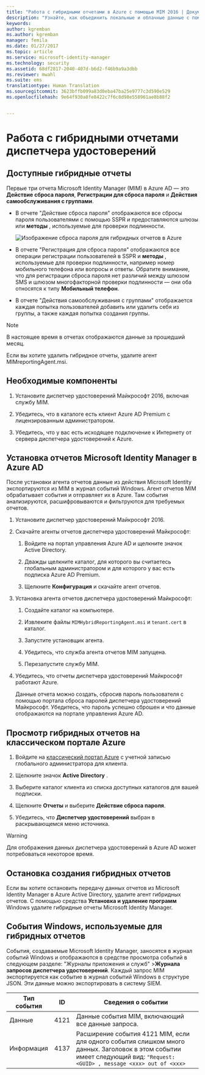 ```yaml
---
title: "Работа с гибридными отчетами в Azure с помощью MIM 2016 | Документация Microsoft"
description: "Узнайте, как объединить локальные и облачные данные с помощью гибридных отчетов в Azure, а также как управлять этими отчетами и просматривать их."
keywords: 
author: kgremban
ms.author: kgremban
manager: femila
ms.date: 01/27/2017
ms.topic: article
ms.service: microsoft-identity-manager
ms.technology: security
ms.assetid: 68df2817-2040-407d-b6d2-f46b9a9a3dbb
ms.reviewer: mwahl
ms.suite: ems
translationtype: Human Translation
ms.sourcegitcommit: 3623bffb099a83d0eba47ba25e9777c3d590e529
ms.openlocfilehash: 9e64f930a8fe8422c7f6c8d98e558961ae8b88f2


---
```


# <a name="working-with-identity-manager-hybrid-reporting"></a>Работа с гибридными отчетами диспетчера удостоверений

## <a name="available-hybrid-reports"></a>Доступные гибридные отчеты
Первые три отчета Microsoft Identity Manager (MIM) в Azure AD — это **Действие сброса пароля**, **Регистрации для сброса пароля** и **Действия самообслуживания с группами**.

-   В отчете "Действие сброса пароля" отображаются все сбросы пароля пользователями с помощью SSPR и предоставляются шлюзы или **методы** , используемые для проверки подлинности.

    ![Изображение сброса пароля для гибридных отчетов в Azure](media/MIM-Hybrid-passwordreset.jpg)

-   В отчете "Регистрация для сброса пароля" отображаются все операции регистрации пользователей в SSPR и **методы** , используемые для проверки подлинности, например номер мобильного телефона или вопросы и ответы.
    Обратите внимание, что для регистрации сброса пароля нет различий между шлюзом SMS и шлюзом многофакторной проверки подлинности — они оба относятся к типу **Мобильный телефон**.

-   В отчете "Действия самообслуживания с группами" отображается каждая попытка пользователей добавить или удалить себя из группы, а также каждая попытка создания группы.

> [!NOTE]
> В настоящее время в отчетах отображаются данные за прошедший месяц.
>
> Если вы хотите удалить гибридное отчеты, удалите агент MIMreportingAgent.msi.

## <a name="prerequisites"></a>Необходимые компоненты

1.  Установите диспетчер удостоверений Майкрософт 2016, включая службу MIM.

2.  Убедитесь, что в каталоге есть клиент Azure AD Premium с лицензированным администратором.

3.  Убедитесь, что у вас есть исходящее подключение к Интернету от сервера диспетчера удостоверений к Azure.

## <a name="install-microsoft-identity-manager-reporting-in-azure-ad"></a>Установка отчетов Microsoft Identity Manager в Azure AD
После установки агента отчетов данные из действия Microsoft Identity экспортируются из MIM в журнал событий Windows. Агент отчетов MIM обрабатывает события и отправляет их в Azure. Там события анализируются, расшифровываются и фильтруются для требуемых отчетов.

1.  Установите диспетчер удостоверений Майкрософт 2016.

2.  Скачайте агенты отчетов диспетчера удостоверений Майкрософт:

    1.  Войдите на портал управления Azure AD и щелкните значок Active Directory.

    2.  Дважды щелкните каталог, для которого вы считаетесь глобальным администратором и для которого у вас есть подписка Azure AD Premium.

    3.  Щелкните **Конфигурация** и скачайте агент отчетов.

3.  Установка агента отчетов диспетчера удостоверений Майкрософт:

    1.  Создайте каталог на компьютере.

    2.  Извлеките файлы `MIMHybridReportingAgent.msi` и `tenant.cert` в каталог.

    3.  Запустите установщик агента.

    4.  Убедитесь, что служба агента отчетов MIM запущена.

    5.  Перезапустите службу MIM.

4.  Убедитесь, что отчеты диспетчера удостоверений Майкрософт работают Azure.

    Данные отчета можно создать, сбросив пароль пользователя с помощью портала сброса паролей диспетчера удостоверений Майкрософт. Убедитесь, что пароль успешно сброшен и что данные отображаются на портале управления Azure AD.

## <a name="view-hybrid-reports-in-the-azure-classic-portal"></a>Просмотр гибридных отчетов на классическом портале Azure

1.  Войдите на [классический портал Azure](https://manage.windowsazure.com/) с учетной записью глобального администратора для клиента.

2.  Щелкните значок **Active Directory** .

3.  Выберите каталог клиента из списка доступных каталогов для вашей подписки.

4.  Щелкните **Отчеты** и выберите **Действие сброса пароля**.

5.  Убедитесь, что **Диспетчер удостоверений** выбран в раскрывающемся меню источника.

> [!WARNING]
> Для отображения данных диспетчера удостоверений в Azure AD может потребоваться некоторое время.

## <a name="stop-creating-hybrid-reports"></a>Остановка создания гибридных отчетов
Если вы хотите остановить передачу данных отчетов из Microsoft Identity Manager в Azure Active Directory, удалите агент гибридных отчетов. С помощью средства **Установка и удаление программ** Windows удалите гибридные отчеты Microsoft Identity Manager.

## <a name="windows-events-used-for-hybrid-reporting"></a>События Windows, используемые для гибридных отчетов
События, создаваемые Microsoft Identity Manager, заносятся в журнал событий Windows и отображаются в средстве просмотра событий в следующем разделе: "Журналы приложения и служб" &gt;**Журнала запросов диспетчера удостоверений**. Каждый запрос MIM экспортируется как событие в журнал событий Windows в структуре JSON. Эти данные можно экспортировать в систему SIEM.

|Тип события|ID|Сведения о событии|
|--------------|------|-----------------|
|Данные|4121|Данные события MIM, включающий все данные запроса.|
|Информация|4137|Расширение события 4121 MIM, если для одного события слишком много данных. Заголовок в этом событии имеет следующий вид: `"Request: <GUID> , message <xxx> out of <xxx>`|



<!--HONumber=Jan17_HO4-->


